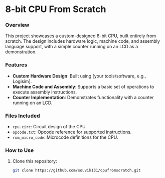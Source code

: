 # 8-bit CPU From Scratch  

### Overview  
This project showcases a custom-designed 8-bit CPU, built entirely from scratch. The design includes hardware logic, machine code, and assembly language support, with a simple counter running on an LCD as a demonstration.  

### Features  
- **Custom Hardware Design**: Built using [your tools/software, e.g., Logisim].  
- **Machine Code and Assembly**: Supports a basic set of operations to execute assembly instructions.  
- **Counter Implementation**: Demonstrates functionality with a counter running on an LCD.  

### Files Included  
- `cpu.circ`: Circuit design of the CPU.  
- `opcode.txt`: Opcode reference for supported instructions.  
- `rom_micro_code`: Microcode definitions for the CPU.  

### How to Use  
1. Clone this repository:  
   ```bash  
   git clone https://github.com/souvik131/cpufromscratch.git  
